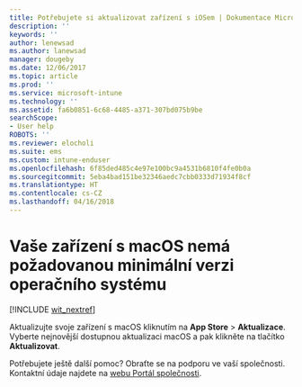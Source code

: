 ```yaml
---
title: Potřebujete si aktualizovat zařízení s iOSem | Dokumentace Microsoftu
description: ''
keywords: ''
author: lenewsad
ms.author: lanewsad
manager: dougeby
ms.date: 12/06/2017
ms.topic: article
ms.prod: ''
ms.service: microsoft-intune
ms.technology: ''
ms.assetid: fa6b0851-6c68-4485-a371-307bd075b9be
searchScope:
- User help
ROBOTS: ''
ms.reviewer: elocholi
ms.suite: ems
ms.custom: intune-enduser
ms.openlocfilehash: 6f85ded485c4e97e100bc9a4531b6810f4fe0b0a
ms.sourcegitcommit: 5eba4bad151be32346aedc7cbb0333d71934f8cf
ms.translationtype: HT
ms.contentlocale: cs-CZ
ms.lasthandoff: 04/16/2018
---
```

# <a name="your-macos-device-doesnt-have-the-required-minimum-operating-system-version"></a>Vaše zařízení s macOS nemá požadovanou minimální verzi operačního systému

[!INCLUDE [wit_nextref](includes/end-user-os-update-guidance.md)]

Aktualizujte svoje zařízení s macOS kliknutím na **App Store** > **Aktualizace**. Vyberte nejnovější dostupnou aktualizaci macOS a pak klikněte na tlačítko **Aktualizovat**.

Potřebujete ještě další pomoc? Obraťte se na podporu ve vaší společnosti. Kontaktní údaje najdete na [webu Portál společnosti](https://portal.manage.microsoft.com#HelpDeskDialog).
